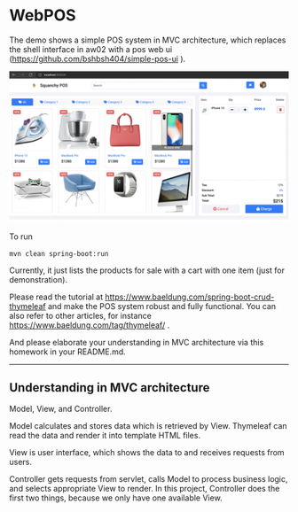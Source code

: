 # WebPOS

The demo shows a simple POS system in MVC architecture, which replaces the shell interface in aw02 with a pos web ui (https://github.com/bshbsh404/simple-pos-ui
).

![](screenshot.png)

To run

```shell
mvn clean spring-boot:run
```

Currently, it just lists the products for sale with a cart with one item (just for demonstration). 

Please read the tutorial at  https://www.baeldung.com/spring-boot-crud-thymeleaf and make the POS system robust and fully functional. You can also refer to other articles, for instance https://www.baeldung.com/tag/thymeleaf/ .



And please elaborate your understanding in MVC architecture via this homework in your README.md.

<hr>

## Understanding in MVC architecture

Model, View, and Controller.

Model calculates and stores data which is retrieved by View. Thymeleaf can read the data and render it into template HTML files.

View is user interface, which shows the data to and receives requests from users. 

Controller gets requests from servlet, calls Model to process business logic, and selects appropriate View to render. In this project, Controller does the first two things, because we only have one available View.